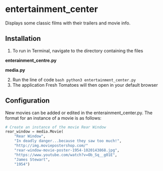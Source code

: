 # entertainment_center
Displays some classic films with their trailers and movie info. 

Installation
------------

1. To run in Terminal, navigate to the directory containing the files 

**enterainment_centre.py**

**media.py**

2. Run the line of code ```bash python3 entertainment_center.py ```
3. The application Fresh Tomatoes will then open in your default browser

Configuration
-------------

New movies can be added or edited in the enterainment_center.py. 
The format for an instance of a movie is as follows:

```python
# Create an instance of the movie Rear Window
rear_window = media.Movie(
    "Rear Window",
    "In deadly danger...because they saw too much!",
    "http://img.moviepostershop.com/"
    "rear-window-movie-poster-1954-1020143868.jpg",
    "https://www.youtube.com/watch?v=Ob_Sq__g01E",
    "James Stewart",
    "1954")
```
